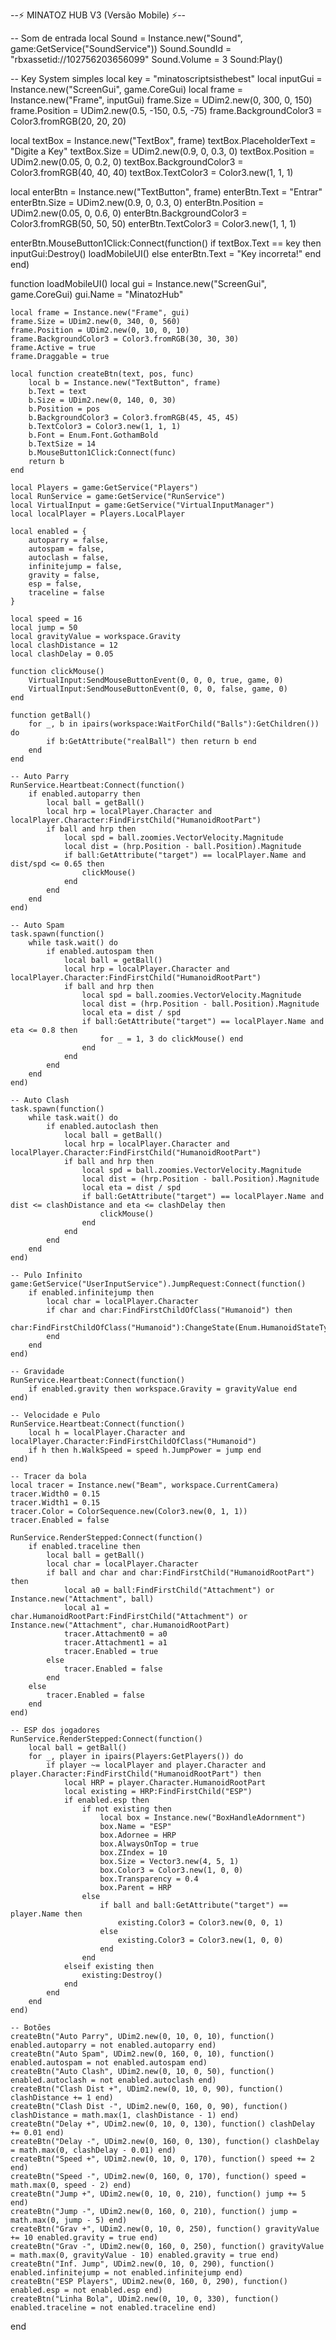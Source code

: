 --⚡ MINATOZ HUB V3 (Versão Mobile) ⚡--

-- Som de entrada
local Sound = Instance.new("Sound", game:GetService("SoundService"))
Sound.SoundId = "rbxassetid://102756203656099"
Sound.Volume = 3
Sound:Play()

-- Key System simples
local key = "minatoscriptsisthebest"
local inputGui = Instance.new("ScreenGui", game.CoreGui)
local frame = Instance.new("Frame", inputGui)
frame.Size = UDim2.new(0, 300, 0, 150)
frame.Position = UDim2.new(0.5, -150, 0.5, -75)
frame.BackgroundColor3 = Color3.fromRGB(20, 20, 20)

local textBox = Instance.new("TextBox", frame)
textBox.PlaceholderText = "Digite a Key"
textBox.Size = UDim2.new(0.9, 0, 0.3, 0)
textBox.Position = UDim2.new(0.05, 0, 0.2, 0)
textBox.BackgroundColor3 = Color3.fromRGB(40, 40, 40)
textBox.TextColor3 = Color3.new(1, 1, 1)

local enterBtn = Instance.new("TextButton", frame)
enterBtn.Text = "Entrar"
enterBtn.Size = UDim2.new(0.9, 0, 0.3, 0)
enterBtn.Position = UDim2.new(0.05, 0, 0.6, 0)
enterBtn.BackgroundColor3 = Color3.fromRGB(50, 50, 50)
enterBtn.TextColor3 = Color3.new(1, 1, 1)

enterBtn.MouseButton1Click:Connect(function()
    if textBox.Text == key then
        inputGui:Destroy()
        loadMobileUI()
    else
        enterBtn.Text = "Key incorreta!"
    end
end)

function loadMobileUI()
    local gui = Instance.new("ScreenGui", game.CoreGui)
    gui.Name = "MinatozHub"

    local frame = Instance.new("Frame", gui)
    frame.Size = UDim2.new(0, 340, 0, 560)
    frame.Position = UDim2.new(0, 10, 0, 10)
    frame.BackgroundColor3 = Color3.fromRGB(30, 30, 30)
    frame.Active = true
    frame.Draggable = true

    local function createBtn(text, pos, func)
        local b = Instance.new("TextButton", frame)
        b.Text = text
        b.Size = UDim2.new(0, 140, 0, 30)
        b.Position = pos
        b.BackgroundColor3 = Color3.fromRGB(45, 45, 45)
        b.TextColor3 = Color3.new(1, 1, 1)
        b.Font = Enum.Font.GothamBold
        b.TextSize = 14
        b.MouseButton1Click:Connect(func)
        return b
    end

    local Players = game:GetService("Players")
    local RunService = game:GetService("RunService")
    local VirtualInput = game:GetService("VirtualInputManager")
    local localPlayer = Players.LocalPlayer

    local enabled = {
        autoparry = false,
        autospam = false,
        autoclash = false,
        infinitejump = false,
        gravity = false,
        esp = false,
        traceline = false
    }

    local speed = 16
    local jump = 50
    local gravityValue = workspace.Gravity
    local clashDistance = 12
    local clashDelay = 0.05

    function clickMouse()
        VirtualInput:SendMouseButtonEvent(0, 0, 0, true, game, 0)
        VirtualInput:SendMouseButtonEvent(0, 0, 0, false, game, 0)
    end

    function getBall()
        for _, b in ipairs(workspace:WaitForChild("Balls"):GetChildren()) do
            if b:GetAttribute("realBall") then return b end
        end
    end

    -- Auto Parry
    RunService.Heartbeat:Connect(function()
        if enabled.autoparry then
            local ball = getBall()
            local hrp = localPlayer.Character and localPlayer.Character:FindFirstChild("HumanoidRootPart")
            if ball and hrp then
                local spd = ball.zoomies.VectorVelocity.Magnitude
                local dist = (hrp.Position - ball.Position).Magnitude
                if ball:GetAttribute("target") == localPlayer.Name and dist/spd <= 0.65 then
                    clickMouse()
                end
            end
        end
    end)

    -- Auto Spam
    task.spawn(function()
        while task.wait() do
            if enabled.autospam then
                local ball = getBall()
                local hrp = localPlayer.Character and localPlayer.Character:FindFirstChild("HumanoidRootPart")
                if ball and hrp then
                    local spd = ball.zoomies.VectorVelocity.Magnitude
                    local dist = (hrp.Position - ball.Position).Magnitude
                    local eta = dist / spd
                    if ball:GetAttribute("target") == localPlayer.Name and eta <= 0.8 then
                        for _ = 1, 3 do clickMouse() end
                    end
                end
            end
        end
    end)

    -- Auto Clash
    task.spawn(function()
        while task.wait() do
            if enabled.autoclash then
                local ball = getBall()
                local hrp = localPlayer.Character and localPlayer.Character:FindFirstChild("HumanoidRootPart")
                if ball and hrp then
                    local spd = ball.zoomies.VectorVelocity.Magnitude
                    local dist = (hrp.Position - ball.Position).Magnitude
                    local eta = dist / spd
                    if ball:GetAttribute("target") == localPlayer.Name and dist <= clashDistance and eta <= clashDelay then
                        clickMouse()
                    end
                end
            end
        end
    end)

    -- Pulo Infinito
    game:GetService("UserInputService").JumpRequest:Connect(function()
        if enabled.infinitejump then
            local char = localPlayer.Character
            if char and char:FindFirstChildOfClass("Humanoid") then
                char:FindFirstChildOfClass("Humanoid"):ChangeState(Enum.HumanoidStateType.Jumping)
            end
        end
    end)

    -- Gravidade
    RunService.Heartbeat:Connect(function()
        if enabled.gravity then workspace.Gravity = gravityValue end
    end)

    -- Velocidade e Pulo
    RunService.Heartbeat:Connect(function()
        local h = localPlayer.Character and localPlayer.Character:FindFirstChildOfClass("Humanoid")
        if h then h.WalkSpeed = speed h.JumpPower = jump end
    end)

    -- Tracer da bola
    local tracer = Instance.new("Beam", workspace.CurrentCamera)
    tracer.Width0 = 0.15
    tracer.Width1 = 0.15
    tracer.Color = ColorSequence.new(Color3.new(0, 1, 1))
    tracer.Enabled = false

    RunService.RenderStepped:Connect(function()
        if enabled.traceline then
            local ball = getBall()
            local char = localPlayer.Character
            if ball and char and char:FindFirstChild("HumanoidRootPart") then
                local a0 = ball:FindFirstChild("Attachment") or Instance.new("Attachment", ball)
                local a1 = char.HumanoidRootPart:FindFirstChild("Attachment") or Instance.new("Attachment", char.HumanoidRootPart)
                tracer.Attachment0 = a0
                tracer.Attachment1 = a1
                tracer.Enabled = true
            else
                tracer.Enabled = false
            end
        else
            tracer.Enabled = false
        end
    end)

    -- ESP dos jogadores
    RunService.RenderStepped:Connect(function()
        local ball = getBall()
        for _, player in ipairs(Players:GetPlayers()) do
            if player ~= localPlayer and player.Character and player.Character:FindFirstChild("HumanoidRootPart") then
                local HRP = player.Character.HumanoidRootPart
                local existing = HRP:FindFirstChild("ESP")
                if enabled.esp then
                    if not existing then
                        local box = Instance.new("BoxHandleAdornment")
                        box.Name = "ESP"
                        box.Adornee = HRP
                        box.AlwaysOnTop = true
                        box.ZIndex = 10
                        box.Size = Vector3.new(4, 5, 1)
                        box.Color3 = Color3.new(1, 0, 0)
                        box.Transparency = 0.4
                        box.Parent = HRP
                    else
                        if ball and ball:GetAttribute("target") == player.Name then
                            existing.Color3 = Color3.new(0, 0, 1)
                        else
                            existing.Color3 = Color3.new(1, 0, 0)
                        end
                    end
                elseif existing then
                    existing:Destroy()
                end
            end
        end
    end)

    -- Botões
    createBtn("Auto Parry", UDim2.new(0, 10, 0, 10), function() enabled.autoparry = not enabled.autoparry end)
    createBtn("Auto Spam", UDim2.new(0, 160, 0, 10), function() enabled.autospam = not enabled.autospam end)
    createBtn("Auto Clash", UDim2.new(0, 10, 0, 50), function() enabled.autoclash = not enabled.autoclash end)
    createBtn("Clash Dist +", UDim2.new(0, 10, 0, 90), function() clashDistance += 1 end)
    createBtn("Clash Dist -", UDim2.new(0, 160, 0, 90), function() clashDistance = math.max(1, clashDistance - 1) end)
    createBtn("Delay +", UDim2.new(0, 10, 0, 130), function() clashDelay += 0.01 end)
    createBtn("Delay -", UDim2.new(0, 160, 0, 130), function() clashDelay = math.max(0, clashDelay - 0.01) end)
    createBtn("Speed +", UDim2.new(0, 10, 0, 170), function() speed += 2 end)
    createBtn("Speed -", UDim2.new(0, 160, 0, 170), function() speed = math.max(0, speed - 2) end)
    createBtn("Jump +", UDim2.new(0, 10, 0, 210), function() jump += 5 end)
    createBtn("Jump -", UDim2.new(0, 160, 0, 210), function() jump = math.max(0, jump - 5) end)
    createBtn("Grav +", UDim2.new(0, 10, 0, 250), function() gravityValue += 10 enabled.gravity = true end)
    createBtn("Grav -", UDim2.new(0, 160, 0, 250), function() gravityValue = math.max(0, gravityValue - 10) enabled.gravity = true end)
    createBtn("Inf. Jump", UDim2.new(0, 10, 0, 290), function() enabled.infinitejump = not enabled.infinitejump end)
    createBtn("ESP Players", UDim2.new(0, 160, 0, 290), function() enabled.esp = not enabled.esp end)
    createBtn("Linha Bola", UDim2.new(0, 10, 0, 330), function() enabled.traceline = not enabled.traceline end)
end
